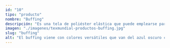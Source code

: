 ```yaml
---
id: "10"
tipo: "producto"
nombre: "Buffing"
descripción: "Es una tela de poliéster elástica que puede emplearse para confeccionar ropa deportiva como la que se usa en ciclismo y para correr porque absorbe y mantiene alejado el sudor de la piel. También facilita la transpiración y la evaporación de la humedad, lo que ofrece comodidad y frescura al deportista."
imagen: "./imagenes/texmundial-productos-buffing.jpg"
slug: "buffing"
alt: "El buffing viene con colores versátiles que van del azul oscuro con motivos negros hasta fondo blanco con flores."
---
```

